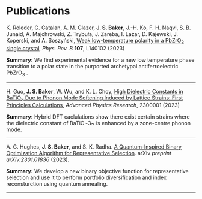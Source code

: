 # Publications

K. Roleder, G. Catalan, A. M. Glazer, **J. S. Baker**, J.-H. Ko, F. H. Naqvi, S. B. Junaid, A. Majchrowski, Z. Trybuła, J. Zaręba, I. Lazar, D. Kajewski, J. Koperski, and A. Soszyński, [Weak low-temperature polarity in a PbZrO<sub>3</sub> single crystal](https://doi.org/10.1103/PhysRevB.107.L140102), *Phys. Rev. B* **107**, L140102 (2023)

**Summary:** We find experimental evidence for a new low temperature phase transition to a polar state in the purported archetypal antiferroelectric PbZrO<sub>3</sub> .

---

H. Guo, **J. S. Baker**, W. Wu, and K. L. Choy, [High Dielectric Constants in BaTiO<sub>3</sub> Due to Phonon Mode Softening Induced by Lattice Strains: First Principles Calculations](https://doi.org/10.1002/apxr.202300001), *Advanced Physics Research*, 2300001 (2023)

**Summary:** Hybrid DFT caclulations show there exist certain strains where the dielectric constant of BaTiO~3~ is enhanced by a zone-centre phonon mode.

---

A. G. Hughes, **J. S. Baker**, and S. K. Radha. [A Quantum-Inspired Binary Optimization Algorithm for Representative Selection](https://arxiv.org/abs/2301.01836). arXiv *preprint arXiv:2301.01836* (2023).

**Summary:** We develop a new binary objective function for representative selection and use it to perform portfolio diversification and index reconsturction using quantum annealing. 

---

